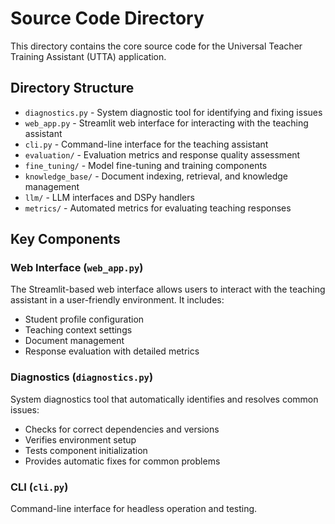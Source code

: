 # Source Code Directory

This directory contains the core source code for the Universal Teacher Training Assistant (UTTA) application.

## Directory Structure

- `diagnostics.py` - System diagnostic tool for identifying and fixing issues
- `web_app.py` - Streamlit web interface for interacting with the teaching assistant
- `cli.py` - Command-line interface for the teaching assistant
- `evaluation/` - Evaluation metrics and response quality assessment
- `fine_tuning/` - Model fine-tuning and training components
- `knowledge_base/` - Document indexing, retrieval, and knowledge management
- `llm/` - LLM interfaces and DSPy handlers
- `metrics/` - Automated metrics for evaluating teaching responses

## Key Components

### Web Interface (`web_app.py`)
The Streamlit-based web interface allows users to interact with the teaching assistant in a user-friendly environment. It includes:
- Student profile configuration
- Teaching context settings
- Document management
- Response evaluation with detailed metrics

### Diagnostics (`diagnostics.py`)
System diagnostics tool that automatically identifies and resolves common issues:
- Checks for correct dependencies and versions
- Verifies environment setup
- Tests component initialization
- Provides automatic fixes for common problems

### CLI (`cli.py`)
Command-line interface for headless operation and testing. 